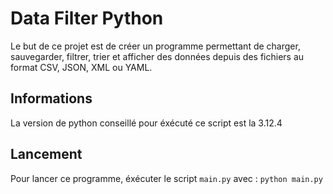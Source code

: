 # Data Filter Python

Le but de ce projet est de créer un programme permettant de charger, sauvegarder, filtrer, trier et afficher des données depuis des fichiers au format CSV, JSON, XML ou YAML.

## Informations
La version de python conseillé pour éxécuté ce script est la 3.12.4

## Lancement

Pour lancer ce programme, éxécuter le script `main.py` avec :
`python main.py`

